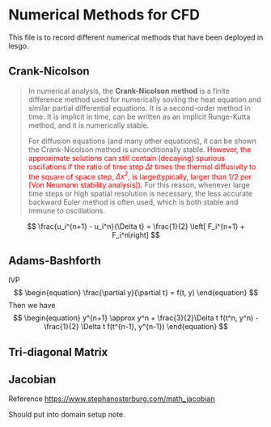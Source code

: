 # Numerical Methods for CFD
This file is to record different numerical methods that have been deployed in lesgo.

## Crank-Nicolson

> In numerical analysis, the **Crank-Nicolson method** is a finite difference method used for numerically sovling the heat equation and similar partial differential equations. It is a second-order method in time. It is implicit in time, can be written as an implicit Runge-Kutta method, and it is numerically stable.
> 
> For diffusion equations (and many other equations), it can be shown the Crank-Nicolson method is unconditionally stable. <span style="color:red">However, the approximate solutions can still contain (decaying) spurious oscillations if the ratio of time step $\Delta t$ times the thermal diffusivity to the square of space step, $\Delta x^2$, is large(typically, larger than 1/2 per [Von Neumann stability analysis]). </span> For this reason, whenever large time steps or high spatial resolution is necessary, the less accurate backward Euler method is often used, which is both stable and immune to oscillations.

$$
\frac{u_i^{n+1} - u_i^n}{\Delta t} = \frac{1}{2} \left[ F_i^{n+1} + F_i^n\right]
$$


## Adams-Bashforth
IVP
$$
\begin{equation}
    \frac{\partial y}{\partial t} = f(t, y)
\end{equation}
$$
Then we have
$$
\begin{equation}
    y^{n+1} \approx y^n + \frac{3}{2}\Delta t f(t^n, y^n) - \frac{1}{2} \Delta t f(t^{n-1}, y^{n-1})
\end{equation}
$$
## Tri-diagonal Matrix 

## Jacobian
Reference
https://www.stephanosterburg.com/math_jacobian

Should put into domain setup note.